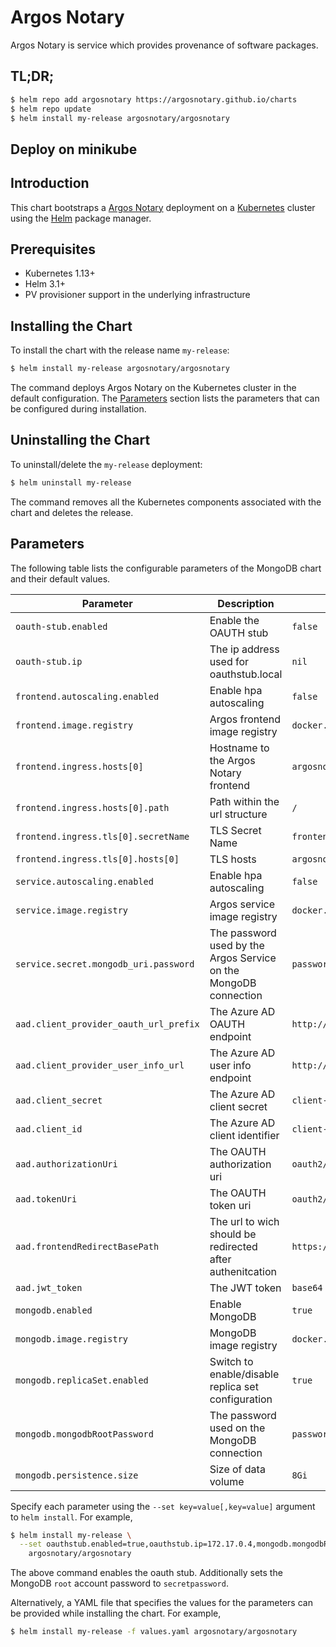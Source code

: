 # Argos Notary

Argos Notary is service which provides provenance of software packages.

## TL;DR;

```bash
$ helm repo add argosnotary https://argosnotary.github.io/charts
$ helm repo update
$ helm install my-release argosnotary/argosnotary
```

## Deploy on minikube

## Introduction

This chart bootstraps a [Argos Notary](https://github.com/argosnotary) deployment on a [Kubernetes](http://kubernetes.io) cluster using the [Helm](https://helm.sh) package manager.

## Prerequisites

- Kubernetes 1.13+
- Helm 3.1+
- PV provisioner support in the underlying infrastructure

## Installing the Chart

To install the chart with the release name `my-release`:

```bash
$ helm install my-release argosnotary/argosnotary
```

The command deploys Argos Notary on the Kubernetes cluster in the default configuration. The [Parameters](#parameters) section lists the parameters that can be configured during installation.

## Uninstalling the Chart

To uninstall/delete the `my-release` deployment:

```bash
$ helm uninstall my-release
```

The command removes all the Kubernetes components associated with the chart and deletes the release.

## Parameters

The following table lists the configurable parameters of the MongoDB chart and their default values.

| Parameter                              | Description                                                      | Default                          |
|----------------------------------------|------------------------------------------------------------------|----------------------------------|
| `oauth-stub.enabled`                   | Enable the OAUTH stub                                            | `false`                          |
| `oauth-stub.ip`                        | The ip address used for oauthstub.local                          | `nil`                            |
| `frontend.autoscaling.enabled`         | Enable hpa autoscaling                                           | `false`                          |
| `frontend.image.registry`              | Argos frontend image registry                                    | `docker.io`                      |
| `frontend.ingress.hosts[0]`            | Hostname to the Argos Notary frontend                            | `argosnotary.local`              |
| `frontend.ingress.hosts[0].path`       | Path within the url structure                                    | `/`                              |
| `frontend.ingress.tls[0].secretName`   | TLS Secret Name                                                  | `frontend-tls-local-secret`      |
| `frontend.ingress.tls[0].hosts[0]`     | TLS hosts                                                        | `argosnotary.local`              |
| `service.autoscaling.enabled`          | Enable hpa autoscaling                                           | `false`                          |
| `service.image.registry`               | Argos service image registry                                     | `docker.io`                      |
| `service.secret.mongodb_uri.password`  | The password used by the Argos Service on the MongoDB connection | `password`                       |
| `aad.client_provider_oauth_url_prefix` | The Azure AD OAUTH endpoint                                      | `http://oauthstub.local`         |
| `aad.client_provider_user_info_url`    | The Azure AD user info endpoint                                  | `http://oauthstub.local/v1.0/me` |
| `aad.client_secret`                    | The Azure AD client secret                                       | `client-secret`                  |
| `aad.client_id`                        | The Azure AD client identifier                                   | `client-id`                      |
| `aad.authorizationUri`                 | The OAUTH authorization uri                                      | `oauth2/v2.0/authorize-manual`   |
| `aad.tokenUri`                         | The OAUTH token uri                                              | `oauth2/v2.0/token`              |
| `aad.frontendRedirectBasePath`         | The url to wich should be redirected after authenitcation        | `https://argos.local`            |
| `aad.jwt_token`                        | The JWT token                                                    | `base64 encode string`           |
| `mongodb.enabled`                      | Enable MongoDB                                                   | `true`                           |
| `mongodb.image.registry`               | MongoDB image registry                                           | `docker.io`                      |
| `mongodb.replicaSet.enabled`           | Switch to enable/disable replica set configuration               | `true`                           | 
| `mongodb.mongodbRootPassword`          | The password used on the MongoDB connection                      | `password`                       |
| `mongodb.persistence.size`             | Size of data volume                                              | `8Gi`                            |
  
Specify each parameter using the `--set key=value[,key=value]` argument to `helm install`. For example,

```bash
$ helm install my-release \
  --set oauthstub.enabled=true,oauthstub.ip=172.17.0.4,mongodb.mongodbRootPassword=secretpassword \
    argosnotary/argosnotary
```

The above command enables the oauth stub. Additionally sets the MongoDB `root` account password to `secretpassword`.

Alternatively, a YAML file that specifies the values for the parameters can be provided while installing the chart. For example,

```bash
$ helm install my-release -f values.yaml argosnotary/argosnotary
```
